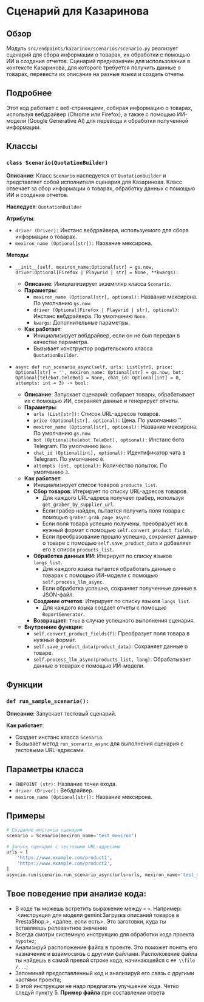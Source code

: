 # Сценарий для Казаринова

## Обзор

Модуль `src/endpoints/kazarinov/scenarios/scenario.py` реализует сценарий для сбора информации о товарах, их обработки с помощью ИИ и создания отчетов. Сценарий предназначен для использования в контексте Казаринова, для которого требуется получить данные о товарах, перевести их описание на разные языки и создать отчеты.

## Подробнее

Этот код работает с веб-страницами, собирая информацию о товарах, используя вебдрайвер (Chrome или Firefox), а также с помощью ИИ-модели (Google Generative AI) для перевода и обработки полученной информации.

## Классы

### `class Scenario(QuotationBuilder)`

**Описание**: Класс `Scenario` наследуется от `QuotationBuilder` и представляет собой исполнителя сценария для Казаринова. Класс отвечает за сбор информации о товарах, обработку данных с помощью ИИ и создание отчетов.

**Наследует**: `QuotationBuilder`

**Атрибуты**:

- `driver (Driver):`  Инстанс вебдрайвера, используемого для сбора информации о товарах.
- `mexiron_name (Optional[str]):`  Название мексирона.

**Методы**:

- `__init__(self, mexiron_name:Optional[str] = gs.now, driver:Optional[Firefox | Playwrid | str] = None, **kwargs):`
    - **Описание**: Инициализирует экземпляр класса `Scenario`. 
    - **Параметры**:
        - `mexiron_name (Optional[str], optional):` Название мексирона. По умолчанию `gs.now`.
        - `driver (Optional[Firefox | Playwrid | str], optional):` Инстанс вебдрайвера. По умолчанию `None`.
        - `kwargs`: Дополнительные параметры.
    - **Как работает**:
        - Инициализирует вебдрайвер, если он не был передан в качестве параметра.
        - Вызывает конструктор родительского класса `QuotationBuilder`.
        
- `async def run_scenario_async(self, urls: List[str], price: Optional[str] = '', mexiron_name: Optional[str] = gs.now, bot: Optional[telebot.TeleBot] = None, chat_id: Optional[int] = 0, attempts: int = 3) -> bool:`
    - **Описание**: Запускает сценарий: собирает товары, обрабатывает их с помощью ИИ, сохраняет данные и генерирует отчеты.
    - **Параметры**:
        - `urls (List[str]):` Список URL-адресов товаров.
        - `price (Optional[str], optional):` Цена. По умолчанию ''.
        - `mexiron_name (Optional[str], optional):` Название мексирона. По умолчанию `gs.now`.
        - `bot (Optional[telebot.TeleBot], optional):` Инстанс бота Telegram. По умолчанию `None`.
        - `chat_id (Optional[int], optional):` Идентификатор чата в Telegram. По умолчанию `0`.
        - `attempts (int, optional):` Количество попыток. По умолчанию `3`.
    - **Как работает**:
        - Инициализирует список товаров `products_list`.
        - **Сбор товаров**: Итерирует по списку URL-адресов товаров.
            - Для каждого URL-адреса получает грабер, используя `get_graber_by_supplier_url`.
            - Если грабер найден, пытается получить поля товара с помощью `graber.grab_page_async`.
            - Если поля товара успешно получены, преобразует их в нужный формат с помощью `self.convert_product_fields`.
            - Если преобразование прошло успешно, сохраняет данные о товаре с помощью `self.save_product_data` и добавляет его в список `products_list`.
        - **Обработка данных ИИ**: Итерирует по списку языков `langs_list`.
            - Для каждого языка пытается обработать данные о товарах с помощью ИИ-модели с помощью `self.process_llm_async`.
            - Если обработка успешна, сохраняет полученные данные в JSON-файл.
        - **Создание отчетов**: Итерирует по списку языков `langs_list`.
            - Для каждого языка создает отчеты с помощью `ReportGenerator`.
        - **Возвращает**: `True` в случае успешного выполнения сценария.
    - **Внутренние функции**:
        - `self.convert_product_fields(f)`: Преобразует поля товара в нужный формат.
        - `self.save_product_data(product_data)`: Сохраняет данные о товаре.
        - `self.process_llm_async(products_list, lang)`: Обрабатывает данные о товарах с помощью ИИ-модели.

## Функции

### `def run_sample_scenario():`

**Описание**: Запускает тестовый сценарий.

**Как работает**:
- Создает инстанс класса `Scenario`.
- Вызывает метод `run_scenario_async` для выполнения сценария с тестовыми URL-адресами.

## Параметры класса

- `ENDPOINT (str):` Название точки входа.
- `driver (Driver):` Вебдрайвер.
- `mexiron_name (Optional[str]):` Название мексирона.

## Примеры

```python
# Создание инстанса сценария
scenario = Scenario(mexiron_name='test_mexiron')

# Запуск сценария с тестовыми URL-адресами
urls = [
    'https://www.example.com/product1',
    'https://www.example.com/product2',
]
asyncio.run(scenario.run_scenario_async(urls=urls, mexiron_name='test_mexiron'))
```

## Твое поведение при анализе кода:

- В коде ты можешь встретить выражение между `<` `>`. Например: `<инструкция для модели gemini:Загрузка описаний товаров в PrestaShop.>, <далее, если есть>. Это заготовки, куда ты вставляешь релевантное значение
- Всегда смотри системную инструкцию для обработки кода проекта `hypotez`;
- Анализируй расположение файла в проекте. Это поможет понять его назначение и взаимосвязь с другими файлами. Расположение файла ты найдешь в самой превой строке кода, начинающейся с `## \\file /...`;
- Запоминай предоставленный код и анализируй его связь с другими частями проекта;
- В этой инструкции не надо предлагать улучшение кода. Четко следуй пункту 5. **Пример файла** при составлении ответа